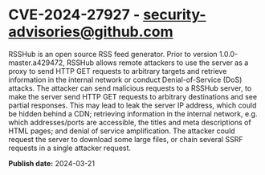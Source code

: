 # CVE-2024-27927 - security-advisories@github.com

RSSHub is an open source RSS feed generator. Prior to version 1.0.0-master.a429472, RSSHub allows remote attackers to use the server as a proxy to send HTTP GET requests to arbitrary targets and retrieve information in the internal network or conduct Denial-of-Service (DoS) attacks. The attacker can send malicious requests to a RSSHub server, to make the server send HTTP GET requests to arbitrary destinations and see partial responses. This may lead to leak the server IP address, which could be hidden behind a CDN; retrieving information in the internal network, e.g. which addresses/ports are accessible, the titles and meta descriptions of HTML pages; and denial of service amplification. The attacker could request the server to download some large files, or chain several SSRF requests in a single attacker request.

**Publish date:** 2024-03-21
